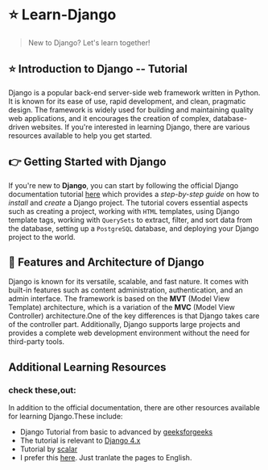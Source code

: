 # :star: Learn-Django
> New to Django? Let's learn together!

## :star: Introduction to Django -- Tutorial

Django is a popular back-end server-side web framework written in Python. It is known for its ease of use, rapid development, and clean, pragmatic design. The framework is widely used for building and maintaining quality web applications, and it encourages the creation of complex, database-driven websites. If you're interested in learning Django, there are various resources available to help you get started.

## :point_right: Getting Started with Django

If you're new to **Django**, you can start by following the official Django documentation tutorial <a href="https://docs.djangoproject.com/en/5.0/">here</a> which provides a *step-by-step guide* on how to *install* and *create* a Django project. The tutorial covers essential aspects such as creating a project, working with `HTML` templates, using Django template tags, working with `QuerySets` to extract, filter, and sort data from the database, setting up a `PostgreSQL` database, and deploying your Django project to the world.

## :round_pushpin: Features and Architecture of Django

Django is known for its versatile, scalable, and fast nature. It comes with built-in features such as content administration, authentication, and an admin interface. The framework is based on the **MVT** (Model View Template) architecture, which is a variation of the **MVC** (Model View Controller) architecture.One of the key differences is that Django takes care of the controller part. Additionally, Django supports large projects and provides a complete web development environment without the need for third-party tools.

## Additional Learning Resources
### check these,out:
In addition to the official documentation, there are other resources available for learning Django.These include:
- Django Tutorial from basic to advanced by <a href="https://www.geeksforgeeks.org/django-tutorial/">geeksforgeeks</a>
- The tutorial is relevant to <a href="https://www.pythontutorial.net/django-tutorial/" >Django 4.x</a>
- Tutorial by <a href="https://www.scaler.com/topics/django/">scalar</a>
- I prefer this <a href="https://metanit.com/python/django/1.1.php"> here</a>. Just tranlate the pages to English.
